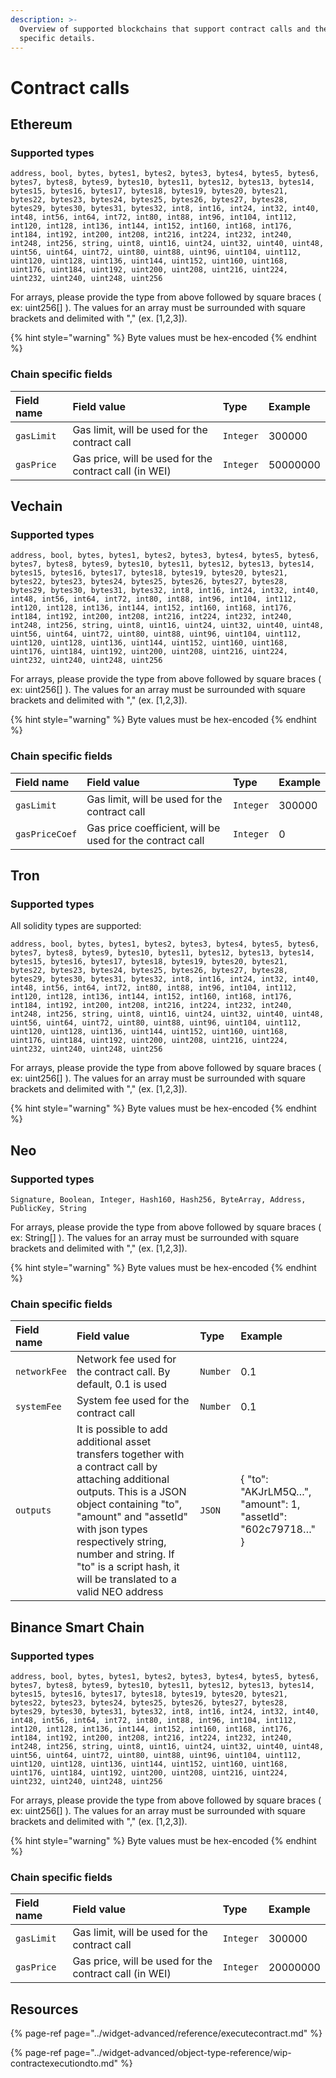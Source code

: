 ```yaml
---
description: >-
  Overview of supported blockchains that support contract calls and their chain
  specific details.
---
```


# Contract calls

## **Ethereum**

### Supported types

`address, bool, bytes, bytes1, bytes2, bytes3, bytes4, bytes5, bytes6, bytes7, bytes8, bytes9, bytes10, bytes11, bytes12, bytes13, bytes14, bytes15, bytes16, bytes17, bytes18, bytes19, bytes20, bytes21, bytes22, bytes23, bytes24, bytes25, bytes26, bytes27, bytes28, bytes29, bytes30, bytes31, bytes32, int8, int16, int24, int32, int40, int48, int56, int64, int72, int80, int88, int96, int104, int112, int120, int128, int136, int144, int152, int160, int168, int176, int184, int192, int200, int208, int216, int224, int232, int240, int248, int256, string, uint8, uint16, uint24, uint32, uint40, uint48, uint56, uint64, uint72, uint80, uint88, uint96, uint104, uint112, uint120, uint128, uint136, uint144, uint152, uint160, uint168, uint176, uint184, uint192, uint200, uint208, uint216, uint224, uint232, uint240, uint248, uint256`

For arrays, please provide the type from above followed by square braces \( ex: uint256\[\] \). The values for an array must be surrounded with square brackets and delimited with "," \(ex. \[1,2,3\]\).

{% hint style="warning" %}
Byte values must be hex-encoded
{% endhint %}

### Chain specific fields

| Field name | Field value | Type | Example |
| :--- | :--- | :--- | :--- |
| `gasLimit` | Gas limit, will be used for the contract call | `Integer` | 300000 |
| `gasPrice` | Gas price, will be used for the contract call \(in WEI\) | `Integer` | 50000000 |

## **Vechain**

### Supported types

`address, bool, bytes, bytes1, bytes2, bytes3, bytes4, bytes5, bytes6, bytes7, bytes8, bytes9, bytes10, bytes11, bytes12, bytes13, bytes14, bytes15, bytes16, bytes17, bytes18, bytes19, bytes20, bytes21, bytes22, bytes23, bytes24, bytes25, bytes26, bytes27, bytes28, bytes29, bytes30, bytes31, bytes32, int8, int16, int24, int32, int40, int48, int56, int64, int72, int80, int88, int96, int104, int112, int120, int128, int136, int144, int152, int160, int168, int176, int184, int192, int200, int208, int216, int224, int232, int240, int248, int256, string, uint8, uint16, uint24, uint32, uint40, uint48, uint56, uint64, uint72, uint80, uint88, uint96, uint104, uint112, uint120, uint128, uint136, uint144, uint152, uint160, uint168, uint176, uint184, uint192, uint200, uint208, uint216, uint224, uint232, uint240, uint248, uint256`

For arrays, please provide the type from above followed by square braces \( ex: uint256\[\] \). The values for an array must be surrounded with square brackets and delimited with "," \(ex. \[1,2,3\]\).

{% hint style="warning" %}
Byte values must be hex-encoded
{% endhint %}

### Chain specific fields

| Field name | Field value | Type | Example |
| :--- | :--- | :--- | :--- |
| `gasLimit` | Gas limit, will be used for the contract call | `Integer` | 300000 |
| `gasPriceCoef` | Gas price coefficient, will be used for the contract call | `Integer` | 0 |

## **Tron**

### Supported types

All solidity types are supported:

`address, bool, bytes, bytes1, bytes2, bytes3, bytes4, bytes5, bytes6, bytes7, bytes8, bytes9, bytes10, bytes11, bytes12, bytes13, bytes14, bytes15, bytes16, bytes17, bytes18, bytes19, bytes20, bytes21, bytes22, bytes23, bytes24, bytes25, bytes26, bytes27, bytes28, bytes29, bytes30, bytes31, bytes32, int8, int16, int24, int32, int40, int48, int56, int64, int72, int80, int88, int96, int104, int112, int120, int128, int136, int144, int152, int160, int168, int176, int184, int192, int200, int208, int216, int224, int232, int240, int248, int256, string, uint8, uint16, uint24, uint32, uint40, uint48, uint56, uint64, uint72, uint80, uint88, uint96, uint104, uint112, uint120, uint128, uint136, uint144, uint152, uint160, uint168, uint176, uint184, uint192, uint200, uint208, uint216, uint224, uint232, uint240, uint248, uint256`

For arrays, please provide the type from above followed by square braces \( ex: uint256\[\] \). The values for an array must be surrounded with square brackets and delimited with "," \(ex. \[1,2,3\]\).

{% hint style="warning" %}
Byte values must be hex-encoded
{% endhint %}

## **Neo**

### Supported types

`Signature, Boolean, Integer, Hash160, Hash256, ByteArray, Address, PublicKey, String`

For arrays, please provide the type from above followed by square braces \( ex: String\[\] \). The values for an array must be surrounded with square brackets and delimited with "," \(ex. \[1,2,3\]\).

{% hint style="warning" %}
Byte values must be hex-encoded
{% endhint %}

### Chain specific fields

| Field name | Field value | Type | Example |
| :--- | :--- | :--- | :--- |
| `networkFee` | Network fee used for the contract call. By default, 0.1 is used | `Number` | 0.1 |
| `systemFee` | System fee used for the contract call | `Number` | 0.1 |
| `outputs` | It is possible to add additional asset transfers together with a contract call by attaching additional outputs. This is a JSON object containing "to", "amount" and "assetId" with json types respectively string, number and string. If "to" is a script hash, it will be translated to a valid NEO address | `JSON` | { "to": "AKJrLM5Q…​", "amount": 1, "assetId": "602c79718…​" } |

## Binance Smart Chain

### Supported types

`address, bool, bytes, bytes1, bytes2, bytes3, bytes4, bytes5, bytes6, bytes7, bytes8, bytes9, bytes10, bytes11, bytes12, bytes13, bytes14, bytes15, bytes16, bytes17, bytes18, bytes19, bytes20, bytes21, bytes22, bytes23, bytes24, bytes25, bytes26, bytes27, bytes28, bytes29, bytes30, bytes31, bytes32, int8, int16, int24, int32, int40, int48, int56, int64, int72, int80, int88, int96, int104, int112, int120, int128, int136, int144, int152, int160, int168, int176, int184, int192, int200, int208, int216, int224, int232, int240, int248, int256, string, uint8, uint16, uint24, uint32, uint40, uint48, uint56, uint64, uint72, uint80, uint88, uint96, uint104, uint112, uint120, uint128, uint136, uint144, uint152, uint160, uint168, uint176, uint184, uint192, uint200, uint208, uint216, uint224, uint232, uint240, uint248, uint256`

For arrays, please provide the type from above followed by square braces \( ex: uint256\[\] \). The values for an array must be surrounded with square brackets and delimited with "," \(ex. \[1,2,3\]\).

{% hint style="warning" %}
Byte values must be hex-encoded
{% endhint %}

### Chain specific fields

| Field name | Field value | Type | Example |
| :--- | :--- | :--- | :--- |
| `gasLimit` | Gas limit, will be used for the contract call | `Integer` | 300000 |
| `gasPrice` | Gas price, will be used for the contract call \(in WEI\) | `Integer` | 20000000 |

## Resources

{% page-ref page="../widget-advanced/reference/executecontract.md" %}

{% page-ref page="../widget-advanced/object-type-reference/wip-contractexecutiondto.md" %}



